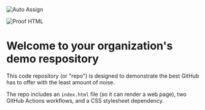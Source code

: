 ![Auto Assign](https://github.com/TheAlchemyTeam/demo-repository/actions/workflows/auto-assign.yml/badge.svg)

![Proof HTML](https://github.com/TheAlchemyTeam/demo-repository/actions/workflows/proof-html.yml/badge.svg)

# Welcome to your organization's demo respository
This code repository (or "repo") is designed to demonstrate the best GitHub has to offer with the least amount of noise.

The repo includes an `index.html` file (so it can render a web page), two GitHub Actions workflows, and a CSS stylesheet dependency.
